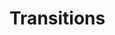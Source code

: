 <!DOCTYPE html>
<html lang="en">
<head>
    <meta charset="UTF-8">
    <meta name="viewport" content="width=device-width, initial-scale=1.0">
    <title>Transitions</title>
    <link rel="stylesheet" href="tran.css">
</head>
<body>
    <h1>Transitions</h1>
    <div class="circle"></div>
    <section>
        <div></div>
        <div></div>
        <div></div>
        <div></div>
    </section>
</body>
</html
